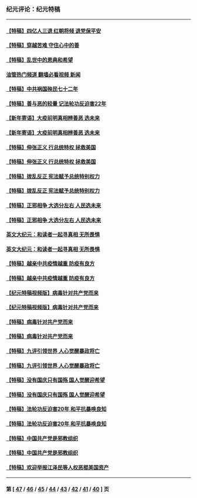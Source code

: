 ### 纪元评论：纪元特稿
---
#### [【特稿】四亿人三退 红朝将倾 退党保平安](../../pages/nsc424/n13794378.md?11240330) 
#### [【特稿】穿越苦难 守住心中的善](../../pages/nsc424/n13784979.md?11240330) 
#### [【特稿】乱世中的恩典和希望](../../pages/nsc424/n13734687.md?11240330) 
#### [油管热门频道 翻墙必看视频 新闻](ok?11240330)
#### [【特稿】中共祸国殃民七十二年](../../pages/nsc424/n13272607.md?11240330) 
#### [【特稿】善与恶的较量 记法轮功反迫害22年](../../pages/nsc424/n13086597.md?11240330) 
#### [【新年寄语】大疫前明真相辨善恶 选未来](../../pages/nsc424/n12660855.md?11240330) 
#### [【新年寄语】大疫前明真相辨善恶 选未来](../../pages/nsc424/n12660855.md?11240330) 
#### [【特稿】伸张正义 行总统特权 拯救美国](../../pages/nsc424/n12616806.md?11240330) 
#### [【特稿】伸张正义 行总统特权 拯救美国](../../pages/nsc424/n12616806.md?11240330) 
#### [【特稿】拨乱反正 宪法赋予总统特别权力](../../pages/nsc424/n12598306.md?11240330) 
#### [【特稿】拨乱反正 宪法赋予总统特别权力](../../pages/nsc424/n12598306.md?11240330) 
#### [【特稿】正邪相争 大选分左右 人民选未来](../../pages/nsc424/n12545208.md?11240330) 
#### [【特稿】正邪相争 大选分左右 人民选未来](../../pages/nsc424/n12545208.md?11240330) 
#### [英文大纪元：和读者一起寻真相 无所畏惧](../../pages/nsc424/n12542027.md?11240330) 
#### [英文大纪元：和读者一起寻真相 无所畏惧](../../pages/nsc424/n12542027.md?11240330) 
#### [【特稿】越亲中共疫情越重 防疫有良方](../../pages/nsc424/n12042989.md?11240330) 
#### [【特稿】越亲中共疫情越重 防疫有良方](../../pages/nsc424/n12042989.md?11240330) 
#### [【纪元特稿视频版】病毒针对共产党而来](../../pages/nsc424/n11977328.md?11240330) 
#### [【纪元特稿视频版】病毒针对共产党而来](../../pages/nsc424/n11977328.md?11240330) 
#### [【特稿】病毒针对共产党而来](../../pages/nsc424/n11928818.md?11240330) 
#### [【特稿】病毒针对共产党而来](../../pages/nsc424/n11928818.md?11240330) 
#### [【特稿】九评引领世界 人心觉醒暴政将亡](../../pages/nsc424/n11660496.md?11240330) 
#### [【特稿】九评引领世界 人心觉醒暴政将亡](../../pages/nsc424/n11660496.md?11240330) 
#### [【特稿】没有国庆只有国殇 国人觉醒迎希望](../../pages/nsc424/n11549354.md?11240330) 
#### [【特稿】没有国庆只有国殇 国人觉醒迎希望](../../pages/nsc424/n11549354.md?11240330) 
#### [【特稿】法轮功反迫害20年 和平抗暴唤良知](../../pages/nsc424/n11389135.md?11240330) 
#### [【特稿】法轮功反迫害20年 和平抗暴唤良知](../../pages/nsc424/n11389135.md?11240330) 
#### [【特稿】中国共产党是邪教组织](../../pages/nsc424/n11355551.md?11240330) 
#### [【特稿】中国共产党是邪教组织](../../pages/nsc424/n11355551.md?11240330) 
#### [【特稿】欢迎举报江泽民等人权恶棍美国资产](../../pages/nsc424/n11303040.md?11240330) 

---
#### 第 [ [47](./47.md?11240330) / [46](./46.md?11240330) / [45](./45.md?11240330) / [44](./44.md?11240330) / [43](./43.md?11240330) / [42](./42.md?11240330) / [41](./41.md?11240330) / [40](./40.md?11240330) ] 页
